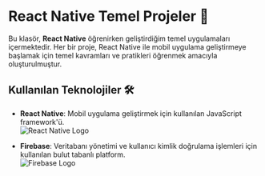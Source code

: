 # React Native Temel Projeler 🚀

Bu klasör, **React Native** öğrenirken geliştirdiğim temel uygulamaları içermektedir. Her bir proje, React Native ile mobil uygulama geliştirmeye başlamak için temel kavramları ve pratikleri öğrenmek amacıyla oluşturulmuştur.

## Kullanılan Teknolojiler 🛠️

- **React Native**: Mobil uygulama geliştirmek için kullanılan JavaScript framework'ü.  
  ![React Native Logo](https://reactnative.dev/img/header_logo.svg)

- **Firebase**: Veritabanı yönetimi ve kullanıcı kimlik doğrulama işlemleri için kullanılan bulut tabanlı platform.  
  ![Firebase Logo]([https://upload.wikimedia.org/wikipedia/commons/5/51/Firebase_Logo.png](https://www.gstatic.com/devrel-devsite/prod/vd31e3ed8994e05c7f2cd0cf68a402ca7902bb92b6ec0977d7ef2a1c699fae3f9/firebase/images/lockup.svg))
